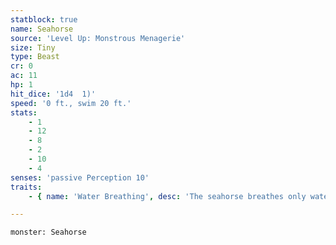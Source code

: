 ```yaml
---
statblock: true
name: Seahorse
source: 'Level Up: Monstrous Menagerie'
size: Tiny
type: Beast
cr: 0
ac: 11
hp: 1
hit_dice: '1d4  1)'
speed: '0 ft., swim 20 ft.'
stats:
    - 1
    - 12
    - 8
    - 2
    - 10
    - 4
senses: 'passive Perception 10'
traits:
    - { name: 'Water Breathing', desc: 'The seahorse breathes only water.' }

---
```

```statblock
monster: Seahorse
```
